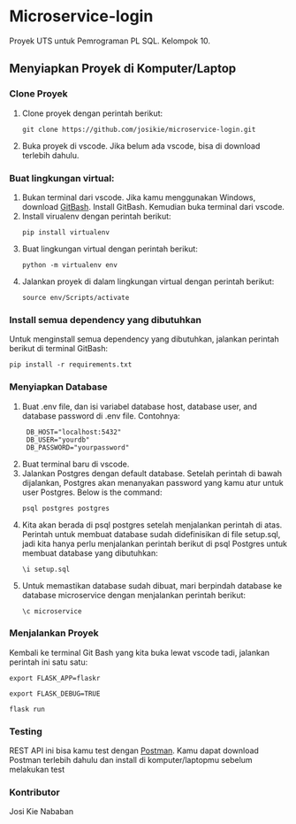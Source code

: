 # Microservice-login
Proyek UTS untuk Pemrograman PL SQL. Kelompok 10. 
## Menyiapkan Proyek di Komputer/Laptop
### Clone Proyek
1. Clone proyek dengan perintah berikut:
   ```
   git clone https://github.com/josikie/microservice-login.git
   ```
3. Buka proyek di vscode. Jika belum ada vscode, bisa di download terlebih dahulu. 
### Buat lingkungan virtual:
1. Bukan terminal dari vscode. Jika kamu menggunakan Windows, download [GitBash](https://git-scm.com/downloads). Install GitBash. Kemudian buka terminal dari vscode.
2. Install virualenv dengan perintah berikut:
   ```
   pip install virtualenv
   ```
3. Buat lingkungan virtual dengan perintah berikut:
   ```
   python -m virtualenv env
   ```
4. Jalankan proyek di dalam lingkungan virtual dengan perintah berikut:
   ```
   source env/Scripts/activate
   ```
### Install semua dependency yang dibutuhkan
Untuk menginstall semua dependency yang dibutuhkan, jalankan perintah berikut di terminal GitBash:
```
pip install -r requirements.txt
```
### Menyiapkan Database
1. Buat .env file, dan isi variabel database host, database user, and database password di .env file.
   Contohnya:
   ```
    DB_HOST="localhost:5432"
    DB_USER="yourdb"
    DB_PASSWORD="yourpassword"
   ```
2. Buat terminal baru di vscode.
3. Jalankan Postgres dengan default database. Setelah perintah di bawah dijalankan, Postgres akan menanyakan password yang kamu atur untuk user Postgres.
   Below is the command:
   ```
   psql postgres postgres
   ```
4. Kita akan berada di psql postgres setelah menjalankan perintah di atas.
   Perintah untuk membuat database sudah didefinisikan di file setup.sql, jadi kita hanya perlu menjalankan perintah berikut di psql Postgres untuk membuat database yang dibutuhkan:
   ```
   \i setup.sql
   ```
5. Untuk memastikan database sudah dibuat, mari berpindah database ke database microservice dengan menjalankan perintah berikut:
   ```
   \c microservice
   ```
### Menjalankan Proyek
Kembali ke terminal Git Bash yang kita buka lewat vscode tadi, jalankan perintah ini satu satu:
   ```
   export FLASK_APP=flaskr
   ```
   ```
   export FLASK_DEBUG=TRUE
   ```
   ```
   flask run
   ```
### Testing
REST API ini bisa kamu test dengan [Postman](https://www.postman.com/). Kamu dapat download Postman terlebih dahulu dan install di komputer/laptopmu sebelum melakukan test

### Kontributor
Josi Kie Nababan

